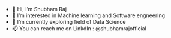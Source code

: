 - 👋 Hi, I’m Shubham Raj
- 👀 I’m interested in Machine learning and Software engneering
- 🌱 I’m currently exploring field of Data Science
- 📫 You can reach me on LinkdIn : @shubhamrajofficial

<!---
hawk-1eye1/hawk-1eye1 is a ✨ special ✨ repository because its `README.md` (this file) appears on your GitHub profile.
You can click the Preview link to take a look at your changes.
--->

